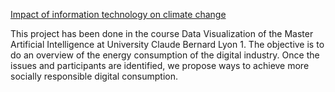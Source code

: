[Impact of information technology on climate change](https://github.com/DoubleL73/impact-of-information-technology-on-climate-change)

This project has been done in the course Data Visualization of the Master Artificial Intelligence at University Claude Bernard Lyon 1.
The objective is to do an overview of the energy consumption of the digital industry. Once the issues and participants are identified, we propose ways to achieve more socially responsible digital consumption.